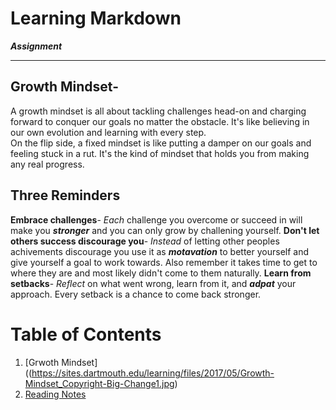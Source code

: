 # Learning Markdown
***Assignment***

---
## Growth Mindset-
A growth mindset is all about tackling challenges head-on and charging forward to conquer our goals no matter the obstacle. It's like believing in our own evolution and learning with every step.<br>   On the flip side, a fixed mindset is like putting a damper on our goals and feeling stuck in a rut. It's the kind of mindset that holds you from making any real progress.
## Three Reminders
**Embrace challenges**- *Each* challenge you overcome or succeed in will make you ***stronger*** and you can only grow by challening yourself.
**Don't let others success discourage you**- *Instead* of letting other peoples achivements discourage you use it as ***motavation*** to better yourself and give yourself a goal to work towards. Also remember it takes time to get to where they are and most likely didn't come to them naturally.
**Learn from setbacks**- *Reflect* on what went wrong, learn from it, and ***adpat*** your approach. Every setback is a chance to come back stronger.
# Table of Contents
1. [Grwoth Mindset]((https://sites.dartmouth.edu/learning/files/2017/05/Growth-Mindset_Copyright-Big-Change1.jpg)
2. [Reading Notes](Learning-Markdown.md)


